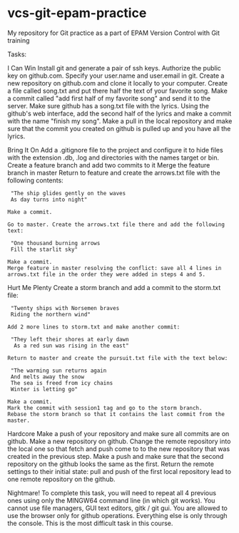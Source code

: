 # vcs-git-epam-practice
My repository for Git practice as a part of EPAM Version Control with Git training

Tasks:

I Can Win
    Install git and generate a pair of ssh keys. Authorize the public key on github.com.
    Specify your user.name and user.email in git.
    Create a new repository on github.com and clone it locally to your computer.
    Create a file called song.txt and put there half the text of your favorite song.
    Make a commit called "add first half of my favorite song" and send it to the server.
    Make sure github has a song.txt file with the lyrics.
    Using the github's web interface, add the second half of the lyrics and make a commit with the name "finish my song".
    Make a pull in the local repository and make sure that the commit you created on github is pulled up and you have all the lyrics.

Bring It On
    Add a .gitignore file to the project and configure it to hide files with the extension .db, .log and directories with the names target or bin.
    Create a feature branch and add two commits to it
    Merge the feature branch in master
    Return to feature and create the arrows.txt file with the following contents:

     "The ship glides gently on the waves
     As day turns into night"

    Make a commit.

    Go to master. Create the arrows.txt file there and add the following text:

     "One thousand burning arrows
     Fill the starlit sky"

    Make a commit.
    Merge feature in master resolving the conflict: save all 4 lines in arrows.txt file in the order they were added in steps 4 and 5.

Hurt Me Plenty
    Create a storm branch and add a commit to the storm.txt file:

     "Twenty ships with Norsemen braves
     Riding the northern wind"

    Add 2 more lines to storm.txt and make another commit:

     "They left their shores at early dawn
      As a red sun was rising in the east"

    Return to master and create the pursuit.txt file with the text below:

     "The warming sun returns again
     And melts away the snow
     The sea is freed from icy chains
     Winter is letting go"
    
    Make a commit.
    Mark the commit with session1 tag and go to the storm branch.
    Rebase the storm branch so that it contains the last commit from the master.

Hardcore
    Make a push of your repository and make sure all commits are on github.
    Make a new repository on github.
    Change the remote repository into the local one so that fetch and push come to to the new repository that was created in the previous step.
    Make a push and make sure that the second repository on the github looks the same as the first.
    Return the remote settings to their initial state: pull and push of the first local repository lead to one remote repository on the github.

Nightmare!
    To complete this task, you will need to repeat all 4 previous ones using only the MINGW64 command line (in which git works). You cannot use file managers, GUI text editors, gitk / git gui. You are allowed to use the browser only for github operations. Everything else is only through the console. This is the most difficult task in this course.
